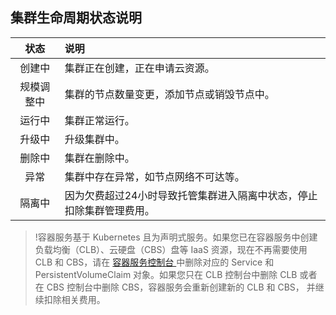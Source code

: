 ## 集群生命周期状态说明

|状态|说明|
|:--:|:--|
|创建中|集群正在创建，正在申请云资源。|
|规模调整中|集群的节点数量变更，添加节点或销毁节点中。|
|运行中|集群正常运行。|
|升级中|升级集群中。|
|删除中|集群在删除中。|
|异常|集群中存在异常，如节点网络不可达等。|
| 隔离中  | 因为欠费超过24小时导致托管集群进入隔离中状态，停止扣除集群管理费用。   |


>!容器服务基于 Kubernetes 且为声明式服务。如果您已在容器服务中创建负载均衡（CLB）、云硬盘（CBS）盘等 IaaS 资源，现在不再需要使用 CLB 和 CBS，请在 [容器服务控制台 ](https://console.cloud.tencent.com/tke2) 中删除对应的 Service 和 PersistentVolumeClaim 对象。如果您只在 CLB 控制台中删除 CLB 或者在 CBS 控制台中删除 CBS，容器服务会重新创建新的 CLB 和 CBS， 并继续扣除相关费用。




